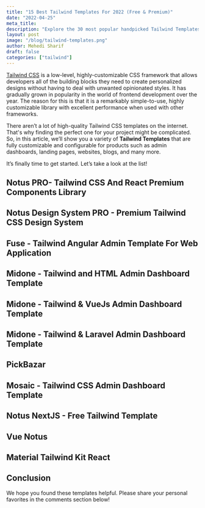 ```yaml
---
title: "15 Best Tailwind Templates For 2022 (Free & Premium)"
date: "2022-04-25"
meta_title:
description: "Explore the 30 most popular handpicked Tailwind Templates for 2022"
layout: post
image: "/blog/tailwind-templates.png"
author: Mehedi Sharif
draft: false
categories: ["tailwind"]
---
```


<A href="https://tailwindcss.com/">Tailwind CSS</A> is a low-level, highly-customizable CSS framework that allows developers all of the building blocks they need to create personalized designs without having to deal with unwanted opinionated styles. It has gradually grown in popularity in the world of frontend development over the year. The reason for this is that it is a remarkably simple-to-use, highly customizable library with excellent performance when used with other frameworks.

There aren’t a lot of high-quality Tailwind CSS templates on the internet. That's why finding the perfect one for your project might be complicated. So, in this article, we’ll show you a variety of **Tailwind Templates** that are fully customizable and configurable for products such as admin dashboards, landing pages, websites, blogs, and many more.

It’s finally time to get started. Let’s take a look at the list!

## Notus PRO- Tailwind CSS And React Premium Components Library

<Mockup src="/blog/notus-pro.png" alt="notus pro tailwind and react components"/>

<Download href="https://www.creative-tim.com/product/notus-pro-react"/>
<Demo href="https://demos.creative-tim.com/notus-pro-react/"/>

## Notus Design System PRO - Premium Tailwind CSS Design System

<Mockup src="/blog/notus-design-system-pro.png" alt="Premium Tailwind Css Design System"/>

<Download href="https://www.creative-tim.com/product/notus-design-system-pro"/>
<Demo href="https://demos.creative-tim.com/notus-design-system-pro"/>

## Fuse - Tailwind Angular Admin Template For Web Application

<Mockup src="/blog/fuse.png" alt="Fuse angula tailwind template"/>

<Download href="https://themeforest.net/item/fuse-angularjs-material-design-admin-template/12931855"/>
<Demo href="http://preview.themeforest.net/item/fuse-angularjs-material-design-admin-template/full_screen_preview/12931855"/>

## Midone - Tailwind and HTML Admin Dashboard Template

<Mockup src="/blog/midone-rubick.png" alt="Midone html and tailwind template"/>

<Download href="https://themeforest.net/item/midone-jquery-tailwindcss-html-admin-template/26366820"/>
<Demo href="https://themeforest.net/item/midone-jquery-tailwindcss-html-admin-template/full_screen_preview/26366820"/>

## Midone - Tailwind & VueJs Admin Dashboard Template

<Mockup src="/blog/midone-rubick.png" alt="Midone - Vuejs and tailwind template"/>

<Download href="https://themeforest.net/item/midone-vuejs-admin-dashboard-template/28123408"/>
<Demo href="https://preview.themeforest.net/item/midone-vuejs-admin-dashboard-template/full_screen_preview/28123408"/>

## Midone - Tailwind & Laravel Admin Dashboard Template

<Mockup src="/blog/midone-rubick.png" alt="Midone - laravel and tailwind template"/>

<Download href="https://themeforest.net/item/letz-laravel-admin-dashboard-starter-kit/26531442"/>
<Demo href="https://preview.themeforest.net/item/letz-laravel-admin-dashboard-starter-kit/full_screen_preview/26531442"/>

## PickBazar

<Mockup src="/blog/pickbazar.png" alt="pickbazar react tailwind template"/>

<Download href="https://themeforest.net/item/pickbazar-react-graphql-ecommerce-template/25283305"/>
<Demo href="https://preview.themeforest.net/item/pickbazar-react-graphql-ecommerce-template/full_screen_preview/25283305"/>

## Mosaic - Tailwind CSS Admin Dashboard Template

<Mockup src="/blog/mosaic.png" alt="mosaic tailwind CSS admin template"/>

<Download href="https://themeforest.net/item/mosaic-tailwind-css-admin-dashboard-template/34690839"/>
<Demo href="https://themeforest.net/item/mosaic-tailwind-css-admin-dashboard-template/full_screen_preview/34690839"/>

## Notus NextJS - Free Tailwind Template

<Mockup src="/blog/notus.png" alt="free tailwind and nextjs template"/>

<Download href="https://www.creative-tim.com/product/notus-nextjs"/>
<Demo href="https://demos.creative-tim.com/notus-nextjs/"/>

## Vue Notus

<Mockup src="/blog/notus.png" alt="free tailwind and vuejs template"/>

<Download href="https://www.creative-tim.com/product/vue-notus"/>
<Demo href="https://demos.creative-tim.com/vue-notus/"/>

## Material Tailwind Kit React

<Mockup src="/blog/material-tailwind-kit.png" alt="free tailwind css & react ui kit"/>

<Download href="https://www.creative-tim.com/product/material-tailwind-kit-react"/>
<Demo href="https://demos.creative-tim.com/material-tailwind-kit-react/"/>

## Conclusion

We hope you found these templates helpful. Please share your personal favorites in the comments section below!
